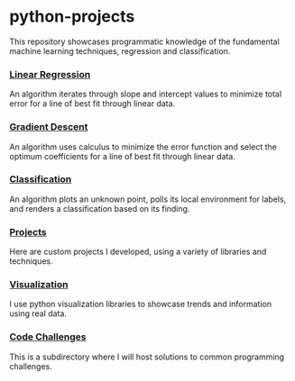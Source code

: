 # python-projects

This repository showcases programmatic knowledge of the fundamental machine learning techniques, regression and classification.

### [Linear Regression](https://github.com/nwoodr94/python-projects/blob/master/linear-regression-algorithm.ipynb)
An algorithm iterates through slope and intercept values to minimize total error for a line of best fit through linear data.

### [Gradient Descent](https://github.com/nwoodr94/python-projects/blob/master/gradient-descent-algorithm.ipynb)
An algorithm uses calculus to minimize the error function and select the optimum coefficients for a line of best fit through linear data.

### [Classification](https://github.com/nwoodr94/python-projects/blob/master/classification-algorithm.ipynb)
An algorithm plots an unknown point, polls its local environment for labels, and renders a classification based on its finding.

### [Projects](https://github.com/nwoodr94/python-projects/tree/master/projects#projects)
Here are custom projects I developed, using a variety of libraries and techniques.

### [Visualization](https://github.com/nwoodr94/python-projects/tree/master/visualization#visualization)
I use python visualization libraries to showcase trends and information using real data.

### [Code Challenges](https://github.com/nwoodr94/python-projects/tree/master/code-challenges#code-challenges)
This is a subdirectory where I will host solutions to common programming challenges.
